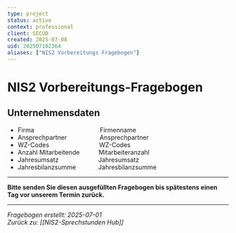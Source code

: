 ```yaml
---
type: project
status: active
context: professional
client: SECUD
created: 2025-07-08
uid: 202507102364
aliases: ["NIS2 Vorbereitungs Fragebogen"]
---
```


# NIS2 Vorbereitungs-Fragebogen

## Unternehmensdaten

- Firma                                      Firmenname
- Ansprechpartner                   Ansprechpartner
- WZ-Codes                             WZ-Codes
- Anzahl Mitarbeitende           Mitarbeiteranzahl
- Jahresumsatz                       Jahresumsatz
- Jahresbilanzsumme             Jahresbilanzsumme

---

**Bitte senden Sie diesen ausgefüllten Fragebogen bis spätestens einen Tag vor unserem Termin zurück.**

---
*Fragebogen erstellt: 2025-07-01*  
*Zurück zu: [[NIS2-Sprechstunden Hub]]*
